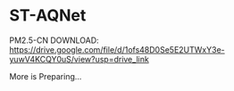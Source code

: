 # ST-AQNet
PM2.5-CN DOWNLOAD: https://drive.google.com/file/d/1ofs48D0Se5E2UTWxY3e-yuwV4KCQY0uS/view?usp=drive_link

More is Preparing...

